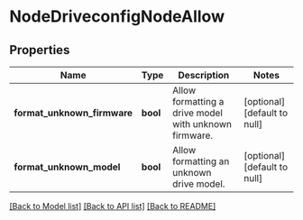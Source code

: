 # NodeDriveconfigNodeAllow

## Properties
Name | Type | Description | Notes
------------ | ------------- | ------------- | -------------
**format_unknown_firmware** | **bool** | Allow formatting a drive model with unknown firmware. | [optional] [default to null]
**format_unknown_model** | **bool** | Allow formatting an unknown drive model. | [optional] [default to null]

[[Back to Model list]](../README.md#documentation-for-models) [[Back to API list]](../README.md#documentation-for-api-endpoints) [[Back to README]](../README.md)


